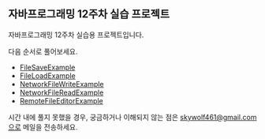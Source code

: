 ## 자바프로그래밍 12주차 실습 프로젝트
자바프로그래밍 12주차 실습용 프로젝트입니다.

다음 순서로 풀어보세요.

- [FileSaveExample](/src/main/java/kr/cbnu/lesson8/FileReadExample.java)
- [FileLoadExample](/src/main/java/kr/cbnu/lesson8/FileReadExample.java)
- [NetworkFileWriteExample](/src/main/java/kr/cbnu/lesson8/NetworkFileWriteExample.java)
- [NetworkFileReadExample](/src/main/java/kr/cbnu/lesson8/NetworkFileReadExample.java)
- [RemoteFileEditorExample](/src/main/java/kr/cbnu/lesson8/RemoteFileEditorExample.java)

시간 내에 풀지 못했을 경우, 궁금하거나 이해되지 않는 점은 skywolf461@gmail.com으로 메일을 전송하세요.
